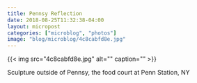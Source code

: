 ```yaml
---
title: Pennsy Reflection
date: 2018-08-25T11:32:38-04:00
layout: micropost
categories: ["microblog", "photos"]
image: "blog/microblog/4c8cabfd8e.jpg"
---
```


{{< img src="4c8cabfd8e.jpg" alt="" caption="" >}}



Sculpture outside of Pennsy, the food court at Penn Station, NY


